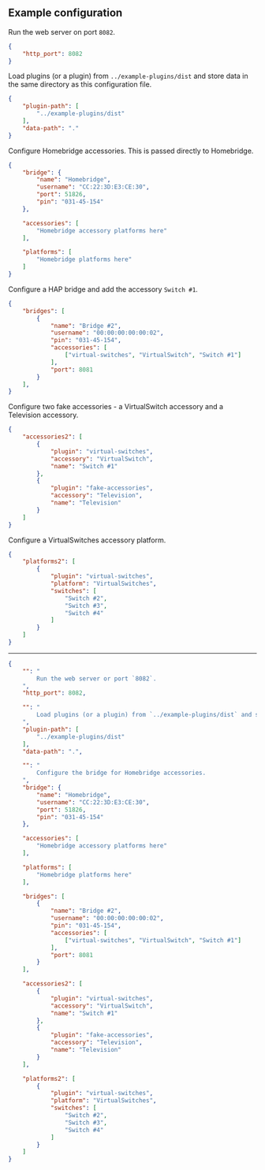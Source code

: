 Example configuration
---

Run the web server on port `8082`.

```json
{
    "http_port": 8082
}
```

Load plugins (or a plugin) from `../example-plugins/dist` and store data in the same directory as this configuration file.

```json
{
    "plugin-path": [
        "../example-plugins/dist"
    ],
    "data-path": "."
}
```

Configure Homebridge accessories. This is passed directly to Homebridge.

```json
{
    "bridge": {
        "name": "Homebridge",
        "username": "CC:22:3D:E3:CE:30",
        "port": 51826,
        "pin": "031-45-154"
    },

    "accessories": [
        "Homebridge accessory platforms here"
    ],

    "platforms": [
        "Homebridge platforms here"
    ]
}
```

Configure a HAP bridge and add the accessory `Switch #1`.

```json
{
    "bridges": [
        {
            "name": "Bridge #2",
            "username": "00:00:00:00:00:02",
            "pin": "031-45-154",
            "accessories": [
                ["virtual-switches", "VirtualSwitch", "Switch #1"]
            ],
            "port": 8081
        }
    ],
}
```

Configure two fake accessories - a VirtualSwitch accessory and a Television accessory.

```json
{
    "accessories2": [
        {
            "plugin": "virtual-switches",
            "accessory": "VirtualSwitch",
            "name": "Switch #1"
        },
        {
            "plugin": "fake-accessories",
            "accessory": "Television",
            "name": "Television"
        }
    ]
}
```

Configure a VirtualSwitches accessory platform.

```json
{
    "platforms2": [
        {
            "plugin": "virtual-switches",
            "platform": "VirtualSwitches",
            "switches": [
                "Switch #2",
                "Switch #3",
                "Switch #4"
            ]
        }
    ]
}
```

--------

```json
{
    "": "
        Run the web server or port `8082`.
    ",
    "http_port": 8082,

    "": "
        Load plugins (or a plugin) from `../example-plugins/dist` and store data in the same directory as this configuration file.
    ",
    "plugin-path": [
        "../example-plugins/dist"
    ],
    "data-path": ".",

    "": "
        Configure the bridge for Homebridge accessories.
    ",
    "bridge": {
        "name": "Homebridge",
        "username": "CC:22:3D:E3:CE:30",
        "port": 51826,
        "pin": "031-45-154"
    },

    "accessories": [
        "Homebridge accessory platforms here"
    ],

    "platforms": [
        "Homebridge platforms here"
    ],

    "bridges": [
        {
            "name": "Bridge #2",
            "username": "00:00:00:00:00:02",
            "pin": "031-45-154",
            "accessories": [
                ["virtual-switches", "VirtualSwitch", "Switch #1"]
            ],
            "port": 8081
        }
    ],

    "accessories2": [
        {
            "plugin": "virtual-switches",
            "accessory": "VirtualSwitch",
            "name": "Switch #1"
        },
        {
            "plugin": "fake-accessories",
            "accessory": "Television",
            "name": "Television"
        }
    ],

    "platforms2": [
        {
            "plugin": "virtual-switches",
            "platform": "VirtualSwitches",
            "switches": [
                "Switch #2",
                "Switch #3",
                "Switch #4"
            ]
        }
    ]
}
```
